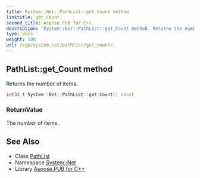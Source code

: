 ```yaml
---
title: System::Net::PathList::get_Count method
linktitle: get_Count
second_title: Aspose.PUB for C++
description: 'System::Net::PathList::get_Count method. Returns the number of items in C++.'
type: docs
weight: 100
url: /cpp/system.net/pathlist/get_count/
---
```

## PathList::get_Count method


Returns the number of items.

```cpp
int32_t System::Net::PathList::get_Count() const
```


### ReturnValue

The number of items.

## See Also

* Class [PathList](../)
* Namespace [System::Net](../../)
* Library [Aspose.PUB for C++](../../../)

